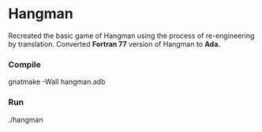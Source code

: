 # Hangman

Recreated the basic game of Hangman using the process of re-engineering by translation. Converted **Fortran 77** version of Hangman to **Ada.**

### Compile
gnatmake -Wall hangman.adb

### Run
./hangman
